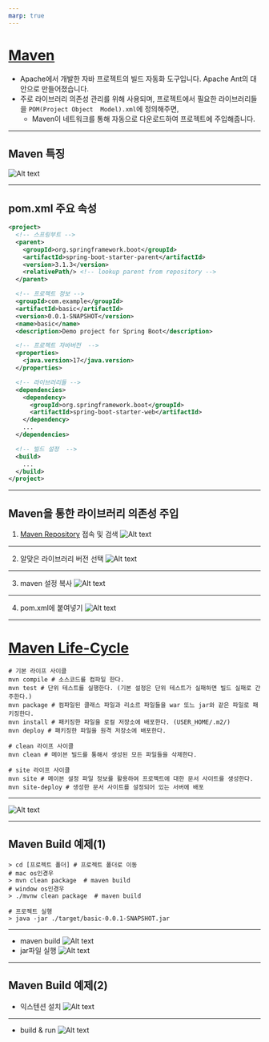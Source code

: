 ```yaml
---
marp: true
---
```

# [Maven](https://blog.naver.com/ksw6169/221495438877)
- Apache에서 개발한 자바 프로젝트의 빌드 자동화 도구입니다. Apache Ant의 대안으로 만들어졌습니다.  
- 주로 라이브러리 의존성 관리를 위해 사용되며, 프로젝트에서 필요한 라이브러리들을 `POM(Project Object  Model).xml`에 정의해주면, 
  - Maven이 네트워크를 통해 자동으로 다운로드하여 프로젝트에 주입해줍니다.

---
## Maven 특징 
![Alt text](./img/maven/image.png)

---
## pom.xml 주요 속성
```xml
<project>
  <!-- 스프링부트 -->
  <parent>
    <groupId>org.springframework.boot</groupId>
    <artifactId>spring-boot-starter-parent</artifactId>
    <version>3.1.3</version>
    <relativePath/> <!-- lookup parent from repository -->
  </parent>

  <!-- 프로젝트 정보 -->
  <groupId>com.example</groupId>
  <artifactId>basic</artifactId>
  <version>0.0.1-SNAPSHOT</version> 
  <name>basic</name>
  <description>Demo project for Spring Boot</description>

  <!-- 프로젝트 자바버전  -->
  <properties>
    <java.version>17</java.version>
  </properties>

  <!-- 라이브러리들 -->
  <dependencies>
    <dependency>
      <groupId>org.springframework.boot</groupId>
      <artifactId>spring-boot-starter-web</artifactId>
    </dependency>
    ...
  </dependencies>

  <!-- 빌드 설정  -->
  <build>
    ...
  </build>
</project>
```

---
## Maven을 통한 라이브러리 의존성 주입 
1. [Maven Repository](https://mvnrepository.com/) 접속 및 검색 
![Alt text](./img/maven/image-2.png)

---
2. 알맞은 라이브러리 버전 선택 
![Alt text](./img/maven/image-3.png)

---
3. maven 설정 복사 
![Alt text](./img/maven/image-4.png)

---
4. pom.xml에 붙여넣기 
![Alt text](./img/maven/image-5.png)

---
# [Maven Life-Cycle](https://toma0912.tistory.com/98)
```shell
# 기본 라이프 사이클
mvn compile # 소스코드를 컴파일 한다.
mvn test # 단위 테스트를 실행한다. (기본 설정은 단위 테스트가 실패하면 빌드 실패로 간주한다.)
mvn package # 컴파일된 클래스 파일과 리소르 파일들을 war 또느 jar와 같은 파일로 패키징한다.
mvn install # 패키징한 파일을 로컬 저장소에 배포한다. (USER_HOME/.m2/)
mvn deploy # 패키징한 파일을 원격 저장소에 배포한다.

# clean 라이프 사이클
mvn clean # 메이븐 빌드를 통해서 생성된 모든 파일들을 삭제한다.

# site 라이프 사이클
mvn site # 메이븐 설정 파일 정보를 활용하여 프로젝트에 대한 문서 사이트를 생성한다.
mvn site-deploy # 생성한 문서 사이트를 설정되어 있는 서버에 배포
```

---
![Alt text](./img/maven/image-6.png)

---
## Maven Build 예제(1) 
```shell
> cd [프로젝트 폴더] # 프로젝트 폴더로 이동 
# mac os인경우
> mvn clean package  # maven build
# window os인경우 
> ./mvnw clean package  # maven build

# 프로젝트 실행
> java -jar ./target/basic-0.0.1-SNAPSHOT.jar  
```

---
- maven build
![Alt text](./img/maven/image11.png)
- jar파일 실행 
![Alt text](./img/maven/image-11.png)

---
## Maven Build 예제(2) 
- 익스텐션 설치 
![Alt text](./img/maven/image-41.png)

---
- build & run
![Alt text](./img/maven/image-31.png)

